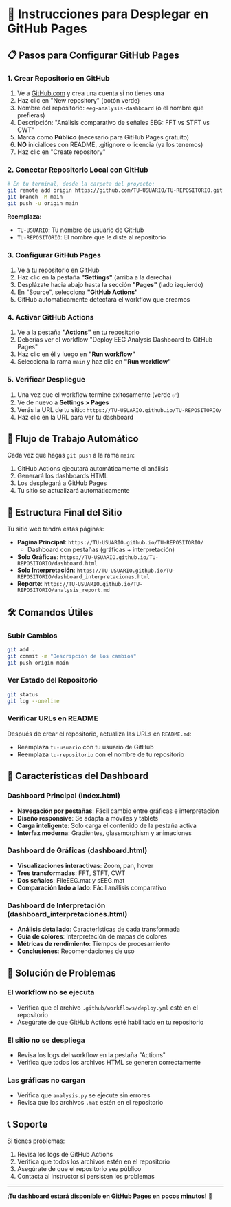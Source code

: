 # 🚀 Instrucciones para Desplegar en GitHub Pages

## 📋 Pasos para Configurar GitHub Pages

### 1. Crear Repositorio en GitHub
1. Ve a [GitHub.com](https://github.com) y crea una cuenta si no tienes una
2. Haz clic en "New repository" (botón verde)
3. Nombre del repositorio: `eeg-analysis-dashboard` (o el nombre que prefieras)
4. Descripción: "Análisis comparativo de señales EEG: FFT vs STFT vs CWT"
5. Marca como **Público** (necesario para GitHub Pages gratuito)
6. **NO** inicialices con README, .gitignore o licencia (ya los tenemos)
7. Haz clic en "Create repository"

### 2. Conectar Repositorio Local con GitHub
```bash
# En tu terminal, desde la carpeta del proyecto:
git remote add origin https://github.com/TU-USUARIO/TU-REPOSITORIO.git
git branch -M main
git push -u origin main
```

**Reemplaza:**
- `TU-USUARIO`: Tu nombre de usuario de GitHub
- `TU-REPOSITORIO`: El nombre que le diste al repositorio

### 3. Configurar GitHub Pages
1. Ve a tu repositorio en GitHub
2. Haz clic en la pestaña **"Settings"** (arriba a la derecha)
3. Desplázate hacia abajo hasta la sección **"Pages"** (lado izquierdo)
4. En "Source", selecciona **"GitHub Actions"**
5. GitHub automáticamente detectará el workflow que creamos

### 4. Activar GitHub Actions
1. Ve a la pestaña **"Actions"** en tu repositorio
2. Deberías ver el workflow "Deploy EEG Analysis Dashboard to GitHub Pages"
3. Haz clic en él y luego en **"Run workflow"**
4. Selecciona la rama `main` y haz clic en **"Run workflow"**

### 5. Verificar Despliegue
1. Una vez que el workflow termine exitosamente (verde ✅)
2. Ve de nuevo a **Settings > Pages**
3. Verás la URL de tu sitio: `https://TU-USUARIO.github.io/TU-REPOSITORIO/`
4. Haz clic en la URL para ver tu dashboard

## 🔄 Flujo de Trabajo Automático

Cada vez que hagas `git push` a la rama `main`:
1. GitHub Actions ejecutará automáticamente el análisis
2. Generará los dashboards HTML
3. Los desplegará a GitHub Pages
4. Tu sitio se actualizará automáticamente

## 📁 Estructura Final del Sitio

Tu sitio web tendrá estas páginas:
- **Página Principal**: `https://TU-USUARIO.github.io/TU-REPOSITORIO/`
  - Dashboard con pestañas (gráficas + interpretación)
- **Solo Gráficas**: `https://TU-USUARIO.github.io/TU-REPOSITORIO/dashboard.html`
- **Solo Interpretación**: `https://TU-USUARIO.github.io/TU-REPOSITORIO/dashboard_interpretaciones.html`
- **Reporte**: `https://TU-USUARIO.github.io/TU-REPOSITORIO/analysis_report.md`

## 🛠️ Comandos Útiles

### Subir Cambios
```bash
git add .
git commit -m "Descripción de los cambios"
git push origin main
```

### Ver Estado del Repositorio
```bash
git status
git log --oneline
```

### Verificar URLs en README
Después de crear el repositorio, actualiza las URLs en `README.md`:
- Reemplaza `tu-usuario` con tu usuario de GitHub
- Reemplaza `tu-repositorio` con el nombre de tu repositorio

## 🎯 Características del Dashboard

### Dashboard Principal (index.html)
- **Navegación por pestañas**: Fácil cambio entre gráficas e interpretación
- **Diseño responsive**: Se adapta a móviles y tablets
- **Carga inteligente**: Solo carga el contenido de la pestaña activa
- **Interfaz moderna**: Gradientes, glassmorphism y animaciones

### Dashboard de Gráficas (dashboard.html)
- **Visualizaciones interactivas**: Zoom, pan, hover
- **Tres transformadas**: FFT, STFT, CWT
- **Dos señales**: FileEEG.mat y sEEG.mat
- **Comparación lado a lado**: Fácil análisis comparativo

### Dashboard de Interpretación (dashboard_interpretaciones.html)
- **Análisis detallado**: Características de cada transformada
- **Guía de colores**: Interpretación de mapas de colores
- **Métricas de rendimiento**: Tiempos de procesamiento
- **Conclusiones**: Recomendaciones de uso

## 🔧 Solución de Problemas

### El workflow no se ejecuta
- Verifica que el archivo `.github/workflows/deploy.yml` esté en el repositorio
- Asegúrate de que GitHub Actions esté habilitado en tu repositorio

### El sitio no se despliega
- Revisa los logs del workflow en la pestaña "Actions"
- Verifica que todos los archivos HTML se generen correctamente

### Las gráficas no cargan
- Verifica que `analysis.py` se ejecute sin errores
- Revisa que los archivos `.mat` estén en el repositorio

## 📞 Soporte

Si tienes problemas:
1. Revisa los logs de GitHub Actions
2. Verifica que todos los archivos estén en el repositorio
3. Asegúrate de que el repositorio sea público
4. Contacta al instructor si persisten los problemas

---

**¡Tu dashboard estará disponible en GitHub Pages en pocos minutos!** 🎉
